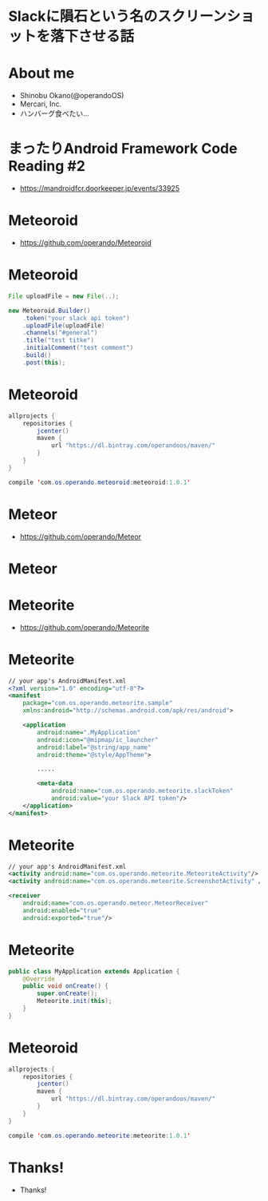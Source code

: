 
# Slackに隕石という名のスクリーンショットを落下させる話

# About me

* Shinobu Okano(@operandoOS)
* Mercari, Inc.
* ハンバーグ食べたい...

# まったりAndroid Framework Code Reading #2

* https://mandroidfcr.doorkeeper.jp/events/33925


# Meteoroid

* https://github.com/operando/Meteoroid

# Meteoroid

```java
File uploadFile = new File(..);

new Meteoroid.Builder()
    .token("your slack api token")
    .uploadFile(uploadFile)
    .channels("#general")
    .title("test titke")
    .initialComment("test comment")
    .build()
    .post(this);
```

# Meteoroid

```java
allprojects {
    repositories {
        jcenter()
        maven {
            url "https://dl.bintray.com/operandoos/maven/"
        }
    }
}

compile 'com.os.operando.meteoroid:meteoroid:1.0.1'
```

# Meteor

* https://github.com/operando/Meteor

# Meteor


# Meteorite

* https://github.com/operando/Meteorite

# Meteorite

```xml
// your app's AndroidManifest.xml
<?xml version="1.0" encoding="utf-8"?>
<manifest
    package="com.os.operando.meteorite.sample"
    xmlns:android="http://schemas.android.com/apk/res/android">

    <application
        android:name=".MyApplication"
        android:icon="@mipmap/ic_launcher"
        android:label="@string/app_name"
        android:theme="@style/AppTheme">

        .....

        <meta-data
            android:name="com.os.operando.meteorite.slackToken"
            android:value="your Slack API token"/>
    </application>
</manifest>
```

# Meteorite

```xml
// your app's AndroidManifest.xml
<activity android:name="com.os.operando.meteorite.MeteoriteActivity"/>
<activity android:name="com.os.operando.meteorite.ScreenshotActivity" />

<receiver
    android:name="com.os.operando.meteor.MeteorReceiver"
    android:enabled="true"
    android:exported="true"/>
```


# Meteorite

```java
public class MyApplication extends Application {
    @Override
    public void onCreate() {
        super.onCreate();
        Meteorite.init(this);
    }
}
```

# Meteoroid

```java
allprojects {
    repositories {
        jcenter()
        maven {
            url "https://dl.bintray.com/operandoos/maven/"
        }
    }
}

compile 'com.os.operando.meteorite:meteorite:1.0.1'
```

# Thanks!

* Thanks!